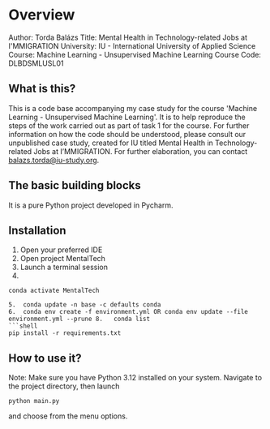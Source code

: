 # Overview

Author: Torda Balázs
Title: Mental Health in Technology-related Jobs at I'MMIGRATION
University: IU - International University of Applied Science
Course: Machine Learning - Unsupervised Machine Learning
Course Code: DLBDSMLUSL01

## What is this?

This is a code base accompanying my case study for the course 'Machine Learning - Unsupervised Machine Learning'.
It is to help reproduce the steps of the work carried out as part of task 1 for the course.
For further information on how the code should be understood, please consult our unpublished case study, created for IU
titled Mental Health in Technology-related Jobs at I’MMIGRATION.
For further elaboration, you can contact balazs.torda@iu-study.org.

## The basic building blocks

It is a pure Python project developed in Pycharm.

## Installation

1.	Open your preferred IDE
2.	Open project MentalTech
3.	Launch a terminal session
4.
```shell
conda activate MentalTech

5.	conda update -n base -c defaults conda
6.  conda env create -f environment.yml OR conda env update --file environment.yml --prune 8.	conda list
```shell
pip install -r requirements.txt
```

## How to use it?

Note: Make sure you have Python 3.12 installed on your system.
Navigate to the project directory, then launch
```shell
python main.py
```
and choose from the menu options.

